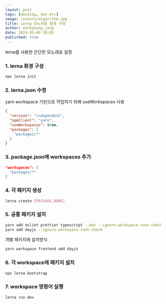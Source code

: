 ```yaml
---
layout: post
tags: [develop, dev-etc]
image: /covers/algorithm.jpg
title: Lerna 모노레포 환경 구성
author: minhyeong.jang
date: 2024-03-09 20:05
published: true
---
```


lerna를 사용한 간단한 모노레포 설정


### 1. lerna 환경 구성
```bash
npx lerna init
```

### 2. lerna.json 수정
yarn workspace 기반으로 작업하기 위해 useWorkspaces 사용

```json
{
  "version": "independent",
  "npmClient": "yarn",
  "useWorkspaces": true,
  "packages": [
    "packages/*"
  ]
}
```

### 3. package.json에 workspaces 추가

```json
"workspaces": [
  "packages/*"
]
```

### 4. 각 패키지 생성
```bash
lerna create [PACKAGE_NAME]
```

### 5. 공통 패키지 설치

```bash
yarn add eslint prettier typescript --dev --ignore-workspace-root-check
yarn add dayjs --ignore-workspace-root-check
```

개별 패키지에 설치방식
```bash
yarn workspace frontend add dayjs
```

### 6. 각 workspace에 패키지 설치
```bash
npx lerna bootstrap
```

### 7. workspace 명령어 실행
```bash
lerna run dev
```